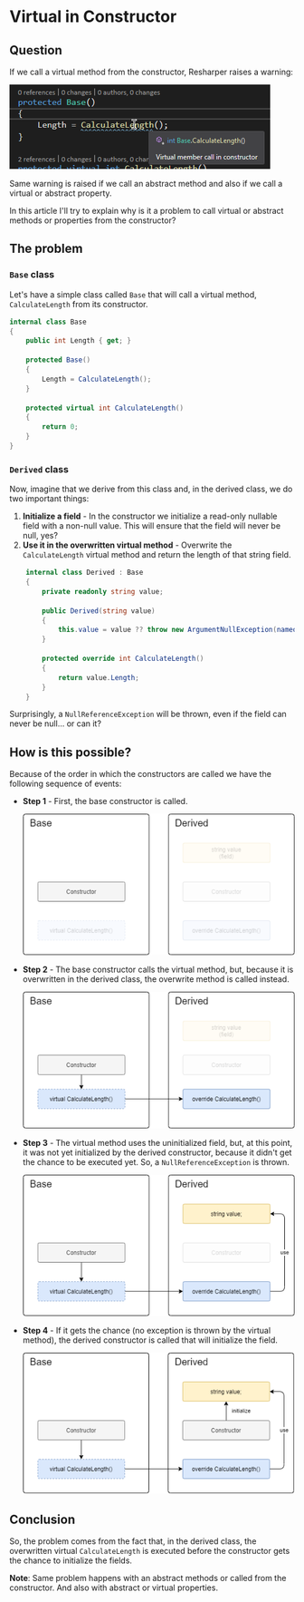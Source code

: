 # Virtual in Constructor

## Question

If we call a virtual method from the constructor, Resharper raises a warning:

![Resharper's Warning](resharper-warning.png)

Same warning is raised if we call an abstract method and also if we call a virtual or abstract property.

In this article I'll try to explain why is it a problem to call virtual or abstract methods or properties from the constructor?

## The problem

### `Base` class

Let's have a simple class called `Base` that will call a virtual method, `CalculateLength` from its constructor.

```csharp
internal class Base
{
    public int Length { get; }

    protected Base()
    {
        Length = CalculateLength();
    }

    protected virtual int CalculateLength()
    {
        return 0;
    }
}
```

### `Derived` class

Now, imagine that we derive from this class and, in the derived class, we do two important things:

1) **Initialize a field** - In the constructor we initialize a read-only nullable field with a non-null value. This will ensure that the field will never be null, yes?
2) **Use it in the overwritten virtual method** - Overwrite the `CalculateLength` virtual method and return the length of that string field.

```csharp
    internal class Derived : Base
    {
        private readonly string value;

        public Derived(string value)
        {
            this.value = value ?? throw new ArgumentNullException(nameof(value));
        }

        protected override int CalculateLength()
        {
            return value.Length;
        }
    }
```

Surprisingly, a `NullReferenceException` will be thrown, even if the field can never be null... or can it?

## How is this possible?

Because of the order in which the constructors are called we have the following sequence of events:

- **Step 1** - First, the base constructor is called.

  ![Base constructor is called](01-base-constructor.drawio.png)

- **Step 2** - The base constructor calls the virtual method, but, because it is overwritten in the derived class, the overwrite method is called instead.

  ![Virtual method is called](02-overwritten-virtual-method.drawio.png)

- **Step 3** - The virtual method uses the uninitialized field, but, at this point, it was not yet initialized by the derived constructor, because it didn't get the chance to be executed yet. So, a `NullReferenceException` is thrown.

  ![Use uninitialized field](03-use-uninitialized-field.drawio.png)

- **Step 4** - If it gets the chance (no exception is thrown by the virtual method), the derived constructor is called that will initialize the field.

  ![Derived constructor is called](04-derived-constructor.drawio.png)

## Conclusion

So, the problem comes from the fact that, in the derived class,  the overwritten virtual `CalculateLength` is executed before the constructor gets the chance to initialize the fields.

**Note**: Same problem happens with an abstract methods or called from the constructor. And also with abstract or virtual properties.
